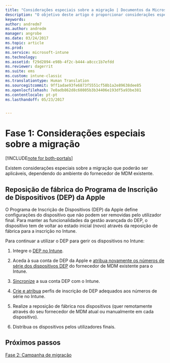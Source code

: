 ```yaml
---
title: "Considerações especiais sobre a migração | Documentos da Microsoft"
description: "O objetivo deste artigo é proporcionar considerações especiais sobre a migração ao cliente antes de este começar uma campanha de migração."
keywords: 
author: andredm7
ms.author: andredm
manager: angrobe
ms.date: 03/24/2017
ms.topic: article
ms.prod: 
ms.service: microsoft-intune
ms.technology: 
ms.assetid: f29d2894-e98b-4f2c-b444-a8ccc1b7efdd
ms.reviewer: dagerrit
ms.suite: ems
ms.custom: intune-classic
ms.translationtype: Human Translation
ms.sourcegitcommit: 9ff1adae93fe6873f5551cf58b1a2e89638dee85
ms.openlocfilehash: 7e0adb862d8c60805b3b34406e193df5a93be381
ms.contentlocale: pt-pt
ms.lasthandoff: 05/23/2017


---
```


# <a name="phase-1-special-migration-considerations"></a>Fase 1: Considerações especiais sobre a migração

[!INCLUDE[note for both-portals](../includes/note-for-both-portals.md)]

Existem considerações especiais sobre a migração que poderão ser aplicáveis, dependendo do ambiente do fornecedor de MDM existente.

## <a name="factory-reset-for-apples-device-enrollment-program-dep"></a>Reposição de fábrica do Programa de Inscrição de Dispositivos (DEP) da Apple

O Programa de Inscrição de Dispositivos (DEP) da Apple define configurações do dispositivo que não podem ser removidas pelo utilizador final. Para manter as funcionalidades da gestão avançada do DEP, o dispositivo tem de voltar ao estado inicial (novo) através da reposição de fábrica para a inscrição no Intune.

Para continuar a utilizar o DEP para gerir os dispositivos no Intune:

1.  Integre o [DEP no Intune](/intune-classic/deploy-use/ios-device-enrollment-program-in-microsoft-intune).

2.  Aceda à sua conta de DEP da Apple e [atribua novamente os números de série dos dispositivos DEP](https://help.apple.com/deployment/business/#/tesf9562af26) do fornecedor de MDM existente para o Intune.

3.  [Sincronize](/intune-classic/deploy-use/ios-device-enrollment-program-in-microsoft-intune) a sua conta DEP com o Intune.

4.  [Crie e atribua](/intune-classic/deploy-use/ios-device-enrollment-program-in-microsoft-intune) perfis de inscrição de DEP adequados aos números de série no Intune.

5.  Realize a reposição de fábrica nos dispositivos (quer remotamente através do seu fornecedor de MDM atual ou manualmente em cada dispositivo).

6.  Distribua os dispositivos pelos utilizadores finais.

## <a name="next-steps"></a>Próximos passos 

[Fase 2: Campanha de migração](/intune-classic/plan-design/migration-phase2-migration-campaign)


